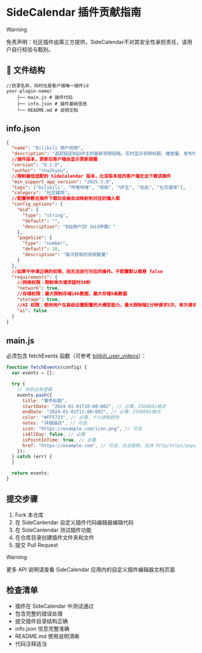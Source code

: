 # SideCalendar 插件贡献指南

>[!WARNING] 
>免责声明：社区插件由第三方提供，SideCalendar不对其安全性承担责任，请用户自行校验与甄别。

## 📁 文件结构

```
//目录名称，同时也是客户端唯一插件id
your-plugin-name/
    ├── main.js # 插件代码
    ├── info.json # 插件基础信息
    └── README.md # 说明文档
```

## info.json

```json
{
  "name": "Bilibili 用户视频",
  "description": "追踪指定B站UP主的最新视频投稿，实时显示视频标题、播放量、发布时间等信息",
  //插件版本，更新后客户端会显示更新提醒
  "version": "0.1.0",
  "author": "sha2kyou",
  //限制最低适配的 SideCalendar 版本，比该版本低的客户端无法下载该插件
  "min_support_app_version": "2025.3.0",
  "tags": ["bilibili", "哔哩哔哩", "视频", "UP主", "动态", "社交媒体"],
  "category": "社交媒体",
  //配置参数在插件下载后会被自动映射到对应的输入框
  "config_options": {
    "mid": {
      "type": "string",
      "default": "",
      "description": "B站用户ID（mid参数）"
    },
    "pageSize": {
      "type": "number",
      "default": 10,
      "description": "每次获取的视频数量"
    }
  },
  //如果不申请正确的权限，则无法进行对应的操作。不配置默认都是 false
  "requirements": {
    //网络权限：限制单次请求超时30秒
    "network": true,
    //存储权限：最大限制存储16k数据，最大存储5条数据
    "storage": true,
    //AI 权限：使用用户在高级设置配置的大模型能力，最大限制每5分钟请求5次，单次请求超时30秒
    "ai": false
  }
}
```

## main.js

必须包含 fetchEvents 函数（可参考 [bilibili_user_videos](https://github.com/sha2kyou/SideCalendarPlugins/tree/main/bilibili_user_videos)）：

```javascript
function fetchEvents(config) {
  var events = [];

  try {
    // 你的业务逻辑
    events.push({
      title: "事件标题",
      startDate: "2024-01-01T10:00:00Z", // 必需，ISO8601格式
      endDate: "2024-01-01T11:00:00Z", // 必需，ISO8601格式
      color: "#FF5733", // 必需，十六进制颜色
      notes: "详细描述", // 可选
      icon: "https://example.com/icon.png", // 可选
      isAllDay: false, // 必需
      isPointInTime: true, // 必需
      href: "https://example.com", // 可选，点击跳转。支持 http/https/popup(自定义协议，跳转会弹出macOS文本框显示文本)
    });
  } catch (err) {
  }

  return events;
}
```

## 提交步骤

1. Fork 本仓库
2. 在 SideCanlendar 自定义插件代码编辑器编辑代码
3. 在 SideCanlendar 测试插件功能
4. 在仓库目录创建插件文件夹和文件
5. 提交 Pull Request

>[!WARNING] 
>更多 API 说明请查看 SideCalendar 应用内的自定义插件编辑器文档页面

## 检查清单

- 插件在 SideCalendar 中测试通过
- 包含完整的错误处理
- 提交插件目录结构正确
- info.json 信息完整准确
- README.md 使用说明清晰
- 代码注释适当
